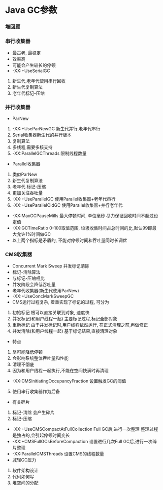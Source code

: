 # Java GC参数


### 堆回顾

### 串行收集器
- 最古老, 最稳定
- 效率高
- 可能会产生较长的停顿
- -XX:+UseSerialGC
1. 新生代,老年代使用串行回收
2. 新生代复制算法
3. 老年代标记-压缩

### 并行收集器
- ParNew
1. -XX:+UseParNewGC 新生代并行,老年代串行
2. Serial收集器新生代的并行版本
3. 复制算法
4. 多线程,需要多核支持
5. -XX:ParallelGCThreads 限制线程数量

- Parallel收集器
1. 类似ParNew
2. 新生代复制算法
3. 老年代 标记-压缩
4. 更加关注吞吐量
5. -XX:+UseParallelGC 使用Parallel收集器+老年代串行
6. -XX:+UseParallelOldGC 使用Parallel收集器+并行老年代

- -XX:MaxGCPauseMills 最大停顿时间, 单位毫秒 尽力保证回收时间不超过设定值
- -XX:GCTimeRatio 0-100取值范围, 垃圾收集时间占总时间的比,默认99即最大允许1%时间做GC
- 以上两个指标是矛盾的, 不能对停顿时间和吞吐量同时长调优

### CMS收集器
- Concurrent Mark Sweep 并发标记清除
- 标记-清除算法
- 与标记-压缩相比
- 并发阶段会降低吞吐量
- 老年代收集器(新生代使用ParNew)
- -XX:+UseConcMarkSweepGC
- CMS运行过程复杂, 着重实现了标记的过程, 可分为
1. 初始标记 根可以直接关联到对象, 速度快
2. 并发标记(和用户线程一起) 主要标记过程,标记全部对象
3. 重新标记 由于并发标记时,用户线程依然运行, 在正式清理之前,再做修正
4. 并发清除(和用户线程一起) 基于标记结果,直接清理对象
- 特点
1. 尽可能降低停顿
2. 会影响系统整体吞吐量和性能
3. 清理不彻底
4. 因为和用户线程一起执行,不能在空间快满时再清理
  - -XX:CMSInitiatingOccupancyFraction 设置触发GC的阈值
5. 使用串行收集器作为后备
- 有关碎片
1. 标记-清除 会产生碎片
2. 标记-压缩

- -XX:+UseCMSCompactAtFullCollection Full GC后,进行一次整理 整理过程是独占的,会引起停顿时间变长
- -XX:+CMSFullGCsBeforeCompaction 设置进行几次Full GC后,进行一次碎片整理
- -XX:ParallelCMSThreads 设置CMS的线程数量
- 减轻GC压力
1. 软件架构设计
2. 代码如何写
3. 堆空间的分配
